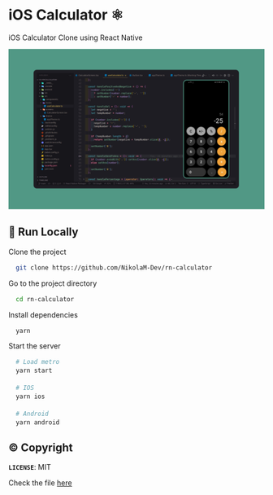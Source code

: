 # iOS Calculator ⚛️

iOS Calculator Clone using React Native

![iOS Calculator](./design/calculator.png)

## 🏃 Run Locally

Clone the project

```bash
  git clone https://github.com/NikolaM-Dev/rn-calculator
```

Go to the project directory

```bash
  cd rn-calculator
```

Install dependencies

```bash
  yarn
```

Start the server

```bash
  # Load metro
  yarn start

  # IOS
  yarn ios

  # Android
  yarn android
```

## ©️ Copyright

**`LICENSE`**: MIT

Check the file [here](./LICENSE)

